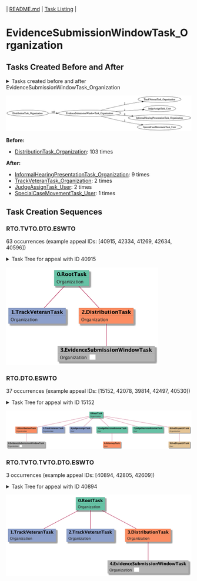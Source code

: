 | [README.md](/README.md) | [Task Listing](tasklist.md) |

# EvidenceSubmissionWindowTask_Organization

## Tasks Created Before and After

<details><summary>Tasks created before and after EvidenceSubmissionWindowTask_Organization</summary>

```
digraph G {
rankdir="LR";
"EvidenceSubmissionWindowTask_Organization" -> "TrackVeteranTask_Organization" [label=2]
"EvidenceSubmissionWindowTask_Organization" -> "JudgeAssignTask_User" [label=2]
"EvidenceSubmissionWindowTask_Organization" -> "InformalHearingPresentationTask_Organization" [label=9]
"DistributionTask_Organization" -> "EvidenceSubmissionWindowTask_Organization" [label=103]
"EvidenceSubmissionWindowTask_Organization" -> "SpecialCaseMovementTask_User" [label=1]
}
```
</details>

![EvidenceSubmissionWindowTask_Organization](dot/EvidenceSubmissionWindowTask_Organization.dot.png)

**Before:**

   * [DistributionTask_Organization](DistributionTask_Organization.md): 103 times

**After:**

   * [InformalHearingPresentationTask_Organization](InformalHearingPresentationTask_Organization.md): 9 times
   * [TrackVeteranTask_Organization](TrackVeteranTask_Organization.md): 2 times
   * [JudgeAssignTask_User](JudgeAssignTask_User.md): 2 times
   * [SpecialCaseMovementTask_User](SpecialCaseMovementTask_User.md): 1 times

## Task Creation Sequences

### RTO.TVTO.DTO.ESWTO

63 occurrences (example appeal IDs: [40915, 42334, 41269, 42634, 40596])

<details><summary>Task Tree for appeal with ID 40915</summary>

```
@startuml
skinparam {
  ObjectBorderColor #555
  ObjectBorderThickness 0
  ObjectFontStyle bold
  ObjectFontSize 14
  ObjectAttributeFontColor #333
  ObjectAttributeFontSize 12
}
  object 0.RootTask #66c2a5 {
Organization
}
  object 1.TrackVeteranTask #8da0cb {
Organization
}
  object 2.DistributionTask #fc8d62 {
Organization
}
  object 3.EvidenceSubmissionWindowTask #b3b3b3 {
Organization  <back:white>    </back>
}
0.RootTask -- 1.TrackVeteranTask
0.RootTask -- 2.DistributionTask
2.DistributionTask -- 3.EvidenceSubmissionWindowTask
@enduml
```
</details>

![RTO.TVTO.DTO.ESWTO-40915](uml/RTO.TVTO.DTO.ESWTO-40915.png)

### RTO.DTO.ESWTO

37 occurrences (example appeal IDs: [15152, 42078, 39814, 42497, 40530])

<details><summary>Task Tree for appeal with ID 15152</summary>

```
@startuml
skinparam {
  ObjectBorderColor #555
  ObjectBorderThickness 0
  ObjectFontStyle bold
  ObjectFontSize 14
  ObjectAttributeFontColor #333
  ObjectAttributeFontSize 12
}
  object 0.RootTask #66c2a5 {
Organization
}
  object 1.DistributionTask #fc8d62 {
Organization
}
  object 2.EvidenceSubmissionWindowTask #b3b3b3 {
Organization  <back:white>    </back>
}
  object 3.TrackVeteranTask #8da0cb {
Organization
}
  object 4.JudgeAssignTask #8da0cb {
User
}
  object 5.JudgeDecisionReviewTask #66c2a5 {
User
}
  object 6.AttorneyTask #fc8d62 {
User
}
  object 7.JudgeDecisionReviewTask #66c2a5 {
User
}
  object 8.BvaDispatchTask #e5c494 {
Organization
}
  object 9.BvaDispatchTask #e5c494 {
User
}
0.RootTask -- 1.DistributionTask
1.DistributionTask -- 2.EvidenceSubmissionWindowTask
0.RootTask -- 3.TrackVeteranTask
0.RootTask -- 4.JudgeAssignTask
0.RootTask -- 5.JudgeDecisionReviewTask
5.JudgeDecisionReviewTask -- 6.AttorneyTask
0.RootTask -- 7.JudgeDecisionReviewTask
0.RootTask -- 8.BvaDispatchTask
8.BvaDispatchTask -- 9.BvaDispatchTask
@enduml
```
</details>

![RTO.DTO.ESWTO-15152](uml/RTO.DTO.ESWTO-15152.png)

### RTO.TVTO.TVTO.DTO.ESWTO

3 occurrences (example appeal IDs: [40894, 42805, 42609])

<details><summary>Task Tree for appeal with ID 40894</summary>

```
@startuml
skinparam {
  ObjectBorderColor #555
  ObjectBorderThickness 0
  ObjectFontStyle bold
  ObjectFontSize 14
  ObjectAttributeFontColor #333
  ObjectAttributeFontSize 12
}
  object 0.RootTask #66c2a5 {
Organization
}
  object 1.TrackVeteranTask #8da0cb {
Organization
}
  object 2.TrackVeteranTask #8da0cb {
Organization
}
  object 3.DistributionTask #fc8d62 {
Organization
}
  object 4.EvidenceSubmissionWindowTask #b3b3b3 {
Organization  <back:white>    </back>
}
0.RootTask -- 1.TrackVeteranTask
0.RootTask -- 2.TrackVeteranTask
0.RootTask -- 3.DistributionTask
3.DistributionTask -- 4.EvidenceSubmissionWindowTask
@enduml
```
</details>

![RTO.TVTO.TVTO.DTO.ESWTO-40894](uml/RTO.TVTO.TVTO.DTO.ESWTO-40894.png)

